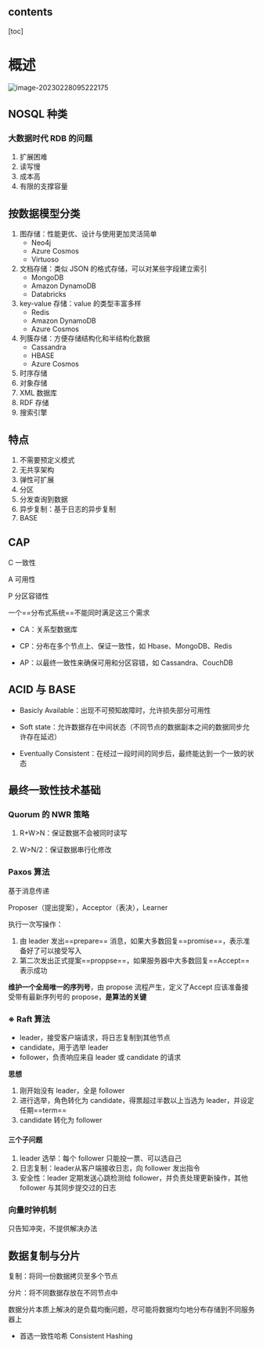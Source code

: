 ## contents

[toc]

# 概述

![image-20230228095222175](https://wangleidetuchuang.oss-cn-beijing.aliyuncs.com/img/image-20230228095222175.png)

## NOSQL 种类

### 大数据时代 RDB 的问题

1. 扩展困难
2. 读写慢
3. 成本高
4. 有限的支撑容量

## 按数据模型分类

1. 图存储：性能更优、设计与使用更加灵活简单
   - Neo4j
   - Azure Cosmos
   - Virtuoso
2. 文档存储：类似 JSON 的格式存储，可以对某些字段建立索引
   - MongoDB
   - Amazon DynamoDB
   - Databricks
3. key-value 存储：value 的类型丰富多样
   - Redis
   - Amazon DynamoDB
   - Azure Cosmos
4. 列簇存储：方便存储结构化和半结构化数据
   - Cassandra
   - HBASE
   - Azure Cosmos
5. 时序存储
6. 对象存储
7. XML 数据库
8. RDF 存储
9. 搜索引擎

## 特点

1. 不需要预定义模式
2. 无共享架构
3. 弹性可扩展
4. 分区
5. 分发查询到数据
6. 异步复制：基于日志的异步复制
7. BASE

## CAP

C 一致性

A 可用性

P 分区容错性

一个==分布式系统==不能同时满足这三个需求

- CA：关系型数据库

- CP：分布在多个节点上、保证一致性，如 Hbase、MongoDB、Redis

- AP：以最终一致性来确保可用和分区容错，如 Cassandra、CouchDB

## ACID 与 BASE

- Basicly Available：出现不可预知故障时，允许损失部分可用性

- Soft state：允许数据存在中间状态（不同节点的数据副本之间的数据同步允许存在延迟）

- Eventually Consistent：在经过一段时间的同步后，最终能达到一个一致的状态



## 最终一致性技术基础

### Quorum 的 NWR 策略

1. R+W>N：保证数据不会被同时读写

2. W>N/2：保证数据串行化修改

### Paxos 算法

基于消息传递

Proposer（提出提案），Acceptor（表决），Learner

执行一次写操作：

1. 由 leader 发出==prepare== 消息，如果大多数回复==promise==，表示准备好了可以接受写入
2. 第二次发出正式提案==proppse==，如果服务器中大多数回复==Accept==表示成功

**维护一个全局唯一的序列号**，由 propose 流程产生，定义了Accept 应该准备接受带有最新序列号的 propose，**是算法的关键**

### ※ Raft 算法

- leader，接受客户端请求，将日志复制到其他节点
- candidate，用于选举 leader
- follower，负责响应来自 leader 或 candidate 的请求

**思想**

1. 刚开始没有 leader，全是 follower
2. 进行选举，角色转化为 candidate，得票超过半数以上当选为 leader，并设定任期==term==
3. candidate 转化为 follower

#### 三个子问题

1. leader 选举：每个 follower 只能投一票、可以选自己
2. 日志复制：leader从客户端接收日志，向 follower 发出指令
3. 安全性：leader 定期发送心跳检测给 follower，并负责处理更新操作，其他 follower 与其同步提交过的日志

### 向量时钟机制

只告知冲突，不提供解决办法

## 数据复制与分片

复制：将同一份数据拷贝至多个节点

分片：将不同数据存放在不同节点中

数据分片本质上解决的是负载均衡问题，尽可能将数据均匀地分布存储到不同服务器上

- 首选一致性哈希 Consistent Hashing
